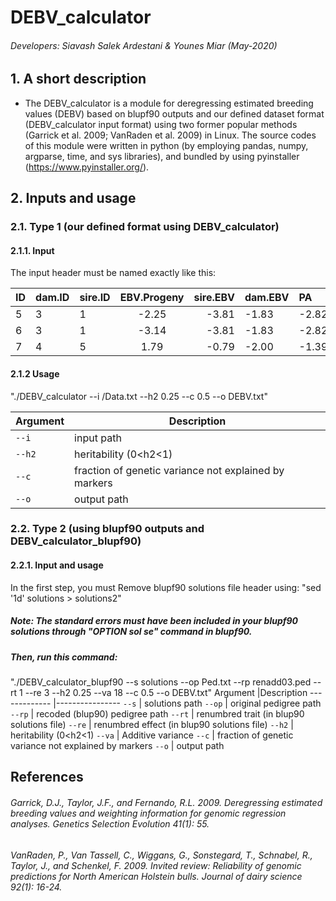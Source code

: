 # DEBV_calculator



###### Developers: Siavash Salek Ardestani & Younes Miar (May-2020)
## 1. A short description
* The DEBV_calculator is a module for deregressing estimated breeding values (DEBV) based on blupf90 outputs and our defined dataset format (DEBV_calculator input format) using two former popular methods (Garrick et al. 2009; VanRaden et al. 2009) in Linux. The source codes of this module were written in python (by employing pandas, numpy, argparse, time, and sys libraries), and bundled by using pyinstaller (https://www.pyinstaller.org/).


## 2. Inputs and usage
### 2.1. Type 1 (our defined format using DEBV_calculator)
#### 2.1.1. Input
The input header must be named exactly like this:

| ID| dam.ID  | sire.ID|EBV.Progeny|sire.EBV| dam.EBV| PA      |sire.ebv.rel|dam.ebv.rel| progeny.ebv.rel|PA.rel          |
| :-|:------- | ------ |:---------:| ------:| :------|:------- | ---------- |:---------:| --------------:|------          |
| 5 | 3       | 1      |-2.25      |-3.81   |-1.83   |-2.82    |0.86        |0.58       |0.73            |0.73            |
| 6 | 3       | 1      |-3.14      |-3.81   |-1.83   |-2.82    |0.86        |0.58       |0.48            |0.73            |
| 7 | 4       | 5      |1.79       |-0.79   |-2.00   |-1.39    |0.69        |0.50       |0.45            |0.73            |
#### 2.1.2 Usage
"./DEBV_calculator --i /Data.txt --h2 0.25 --c 0.5 --o DEBV.txt"

Argument      |Description
------------- |----------------
```--i```     |     input path
```--h2```     |    heritability (0<h2<1) 
```--c```     |   fraction of genetic variance not explained by markers
```--o```     |     output path
### 2.2. Type 2 (using  blupf90 outputs and DEBV_calculator_blupf90)
#### 2.2.1. Input and usage
In the first step, you must Remove blupf90 solutions file header using: "sed '1d' solutions > solutions2"
##### Note: The standard errors must have been included in your blupf90 solutions through "OPTION sol se" command in blupf90.
##### Then, run this command:
"./DEBV_calculator_blupf90 --s solutions --op Ped.txt --rp renadd03.ped --rt 1 --re 3 --h2 0.25 --va 18 --c 0.5 --o DEBV.txt"
Argument      |Description
------------- |----------------
```--s```     |     solutions path
```--op```     |    original pedigree path 
```--rp```     |    recoded (blup90) pedigree path
```--rt```     |    renumbred trait (in blup90 solutions file)
```--re```     |    renumbred effect (in blup90 solutions file)
```--h2```     |    heritability (0<h2<1) 
```--va```     |   Additive variance
```--c```     |   fraction of genetic variance not explained by markers
```--o```     |     output path
## References


###### Garrick, D.J., Taylor, J.F., and Fernando, R.L. 2009. Deregressing estimated breeding values and weighting information for genomic regression analyses. Genetics Selection Evolution 41(1): 55.
###### VanRaden, P., Van Tassell, C., Wiggans, G., Sonstegard, T., Schnabel, R., Taylor, J., and Schenkel, F. 2009. Invited review: Reliability of genomic predictions for North American Holstein bulls. Journal of dairy science 92(1): 16-24.


